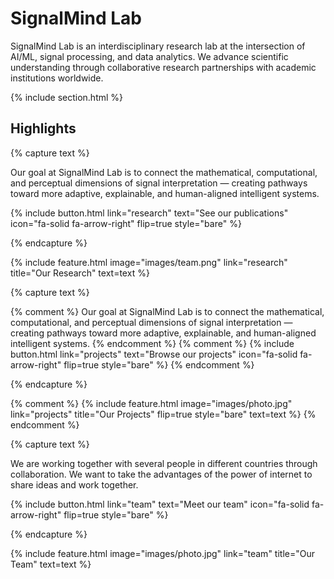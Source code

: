 ---
---

# SignalMind Lab

SignalMind Lab is an interdisciplinary research lab at the intersection of AI/ML, signal processing, and data analytics. We advance scientific understanding through collaborative research partnerships with academic institutions worldwide.

{% include section.html %}

## Highlights

{% capture text %}

Our goal at SignalMind Lab is to connect the mathematical, computational, and perceptual dimensions of signal interpretation — creating pathways toward more adaptive, explainable, and human-aligned intelligent systems.

{%
  include button.html
  link="research"
  text="See our publications"
  icon="fa-solid fa-arrow-right"
  flip=true
  style="bare"
%}

{% endcapture %}

{%
  include feature.html
  image="images/team.png"
  link="research"
  title="Our Research"
  text=text
%}

{% capture text %}

{% comment %}
Our goal at SignalMind Lab is to connect the mathematical, computational, and perceptual dimensions of signal interpretation — creating pathways toward more adaptive, explainable, and human-aligned intelligent systems.
{% endcomment %}
{% comment %}
{%
  include button.html
  link="projects"
  text="Browse our projects"
  icon="fa-solid fa-arrow-right"
  flip=true
  style="bare"
%}
{% endcomment %}

{% endcapture %}

{% comment %}
{%
  include feature.html
  image="images/photo.jpg"
  link="projects"
  title="Our Projects"
  flip=true
  style="bare"
  text=text
%}
{% endcomment %}

{% capture text %}

We are working together with several people in different countries through collaboration. We want to take the advantages of the power of internet to share ideas and work together.

{%
  include button.html
  link="team"
  text="Meet our team"
  icon="fa-solid fa-arrow-right"
  flip=true
  style="bare"
%}

{% endcapture %}

{%
  include feature.html
  image="images/photo.jpg"
  link="team"
  title="Our Team"
  text=text
%}
